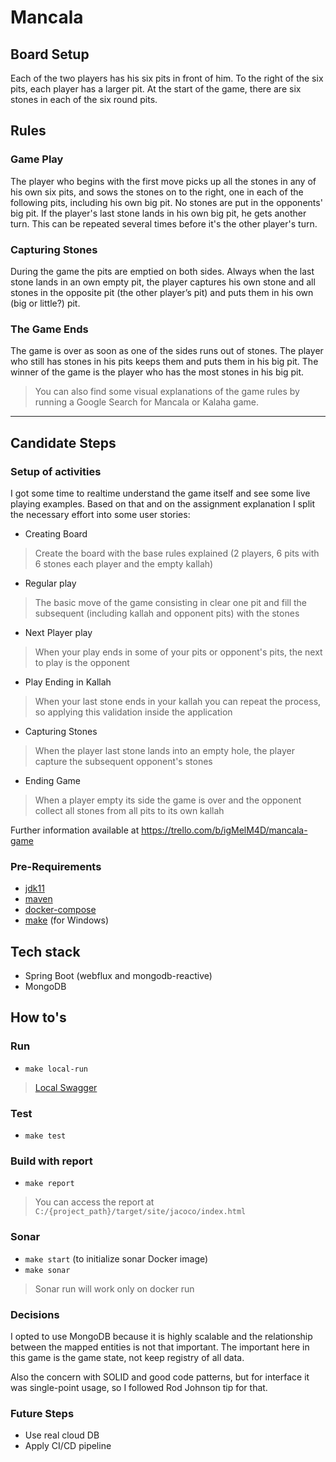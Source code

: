 # Mancala

## Board Setup
Each of the two players has his six pits in front of him. To the right of the six pits,
each player has a larger pit. At the start of the game, there are six stones in each
of the six round pits.

## Rules
### Game Play
The player who begins with the first move picks up all the stones in any of his
own six pits, and sows the stones on to the right, one in each of the following
pits, including his own big pit. No stones are put in the opponents' big pit. If the
player's last stone lands in his own big pit, he gets another turn. This can be
repeated several times before it's the other player's turn.

### Capturing Stones
During the game the pits are emptied on both sides. Always when the last stone
lands in an own empty pit, the player captures his own stone and all stones in the
opposite pit (the other player’s pit) and puts them in his own (big or little?) pit.

### The Game Ends
The game is over as soon as one of the sides runs out of stones. The player who
still has stones in his pits keeps them and puts them in his big pit. The winner of
the game is the player who has the most stones in his big pit.


>You can also find some visual explanations of the game rules by running a
>Google Search for Mancala or Kalaha game.

---
## Candidate Steps

### Setup of activities
I got some time to realtime understand the game itself and see some live playing examples. 
Based on that and on the assignment explanation I split the necessary effort into some user stories: 

- Creating Board
> Create the board with the base rules explained (2 players, 6 pits with 6 stones each player and the empty kallah)

- Regular play
> The basic move of the game consisting in clear one pit and fill the subsequent (including kallah and opponent pits) with the stones

- Next Player play
> When your play ends in some of your pits or opponent's pits, the next to play is the opponent

- Play Ending in Kallah
> When your last stone ends in your kallah you can repeat the process, so applying this validation inside the application

- Capturing Stones
> When the player last stone lands into an empty hole, the player capture the subsequent opponent's stones

- Ending Game
> When a player empty its side the game is over and the opponent collect all stones from all pits to its own kallah

Further information available at https://trello.com/b/igMelM4D/mancala-game

### Pre-Requirements
- [jdk11](https://www.oracle.com/technetwork/java/javase/downloads/jdk11-downloads-5066655.html)
- [maven](https://maven.apache.org/download.cgi)
- [docker-compose](https://docs.docker.com/compose/install/)
- [make](http://gnuwin32.sourceforge.net/packages/make.htm) (for Windows)

## Tech stack
- Spring Boot (webflux and mongodb-reactive)
- MongoDB

## How to's
### Run

- `make local-run`

> [Local Swagger](http://localhost:8080/swagger-ui.html)

### Test
- `make test`

### Build with report
- `make report`

> You can access the report at `C:/{project_path}/target/site/jacoco/index.html`

### Sonar
- `make start` (to initialize sonar Docker image)
- `make sonar`

> Sonar run will work only on docker run

### Decisions
I opted to use MongoDB because it is highly scalable and the relationship between the mapped entities is not that important.
The important here in this game is the game state, not keep registry of all data.

Also the concern with SOLID and good code patterns, but for interface it was single-point usage, so I followed Rod Johnson tip 
for that. 

### Future Steps
- Use real cloud DB
- Apply CI/CD pipeline